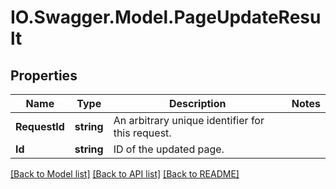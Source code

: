 # IO.Swagger.Model.PageUpdateResult
## Properties

Name | Type | Description | Notes
------------ | ------------- | ------------- | -------------
**RequestId** | **string** | An arbitrary unique identifier for this request. | 
**Id** | **string** | ID of the updated page. | 

[[Back to Model list]](../README.md#documentation-for-models) [[Back to API list]](../README.md#documentation-for-api-endpoints) [[Back to README]](../README.md)

